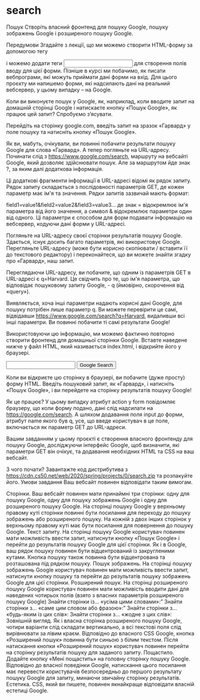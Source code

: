 # search

Пошук
Створіть власний фронтенд для пошуку Google, пошуку зображень Google і розширеного пошуку Google.

Передумови
Згадайте з лекції, що ми можемо створити HTML-форму за допомогою тегу <form> і можемо додати теги <input> для створення полів вводу для цієї форми. Пізніше в курсі ми побачимо, як писати вебпрограми, які можуть приймати дані форми на вхід. Для цього проєкту ми напишемо форми, які надсилають дані на реальний вебсервер, у цьому випадку – на Google.

Коли ви виконуєте пошук у Google, як, наприклад, коли вводите запит на домашній сторінці Google і натискаєте кнопку «Пошук Google», як працює цей запит? Спробуємо з’ясувати.

Перейдіть на сторінку google.com, введіть запит на зразок «Гарвард» у поле пошуку та натисніть кнопку «Пошук Google».

Як ви, мабуть, очікували, ви повинні побачити результати пошуку Google для слова «Гарвард». А тепер погляньте на URL-адресу. Починати слід з https://www.google.com/search, маршруту на вебсайті Google, який дозволяє здійснювати пошук. Але за маршрутом йде знак ?, за яким далі додаткова інформація.

Ці додаткові фрагменти інформації в URL-адресі відомі як рядок запиту. Рядок запиту складається з послідовності параметрів GET, де кожен параметр має ім'я та значення. Рядки запитів зазвичай мають формат:

field1=value1&field2=value2&field3=value3...
де знак = відокремлює ім'я параметра від його значення, а символ & відокремлює параметри один від одного. Ці параметри є способом для форм подавати інформацію на вебсервер, кодуючи дані форми у URL-адресі.

Погляньте на URL-адресу своєї сторінки результатів пошуку Google. Здається, існує досить багато параметрів, які використовує Google. Перегляньте URL-адресу (може бути корисно скопіювати / вставити її до текстового редактору) і переконайтеся, що ви можете знайти згадку про «Гарвард», наш запит.

Переглядаючи URL-адресу, ви побачите, що одним із параметрів GET в URL-адресі є q=Harvard. Це свідчить про те, що ім'я параметра, що відповідає пошуковому запиту Google, - q (ймовірно, скорочення від «query»).

Виявляється, хоча інші параметри надають корисні дані Google, для пошуку потрібен лише параметр q. Ви можете перевірити це самі, відвідавши https://www.google.com/search?q=Harvard, видаливши всі інші параметри. Ви повинні побачити ті самі результати Google!

Використовуючи цю інформацію, ми можемо фактично повторно створити фронтенд для домашньої сторінки Google. Вставте наведене нижче у файл HTML, який називається index.html, і відкрийте його у браузері.

<!DOCTYPE html>
<html lang="en">
    <head>
        <title>Search</title>
    </head>
    <body>
        <form action="https://google.com/search">
            <input type="text" name="q">
            <input type="submit" value="Google Search">
        </form>
    </body>
</html>
Коли ви відкриєте цю сторінку в браузері, ви побачите (дуже просту) форму HTML. Введіть пошуковий запит, як «Гарвард», і натисніть «Пошук Google», і ви перейдете на сторінку результатів пошуку Google!

Як це працює? У цьому випадку атрибут action у form повідомляє браузеру, що коли форму подано, дані слід надсилати на https://google.com/search. А шляхом додавання поля input до форми, атрибут name якого був q, усе, що введе користувач в це поле, включається як параметр GET до URL-адреси.

Вашим завданням у цьому проєкті є створення власного фронтенду для пошуку Google, досліджуючи інтерфейс Google, щоб визначити, які параметри GET він очікує, та додавання необхідних HTML та CSS на ваш вебсайт.

З чого почати?
Завантажте код дистрибутива з https://cdn.cs50.net/web/2020/spring/projects/0/search.zip та розпакуйте його.
Умови завдання
Ваш вебсайт повинен відповідати таким вимогам.

Сторінки. Ваш вебсайт повинен мати принаймні три сторінки: одну для пошуку Google, одну для пошуку зображень Google і одну для розширеного пошуку Google.
На сторінці пошуку Google у верхньому правому куті сторінки повинні бути посилання для переходу до пошуку зображень або розширеного пошуку. На кожній з двох інших сторінок у верхньому правому куті має бути посилання для повернення до пошуку Google.
Текст запиту. На сторінці пошуку Google користувач повинен мати можливість ввести запит, натиснути кнопку «Пошук Google» і перейти до результатів пошуку Google для цієї сторінки.
Як і в Google, ваш рядок пошуку повинен бути відцентрований із закругленими кутами. Кнопка пошуку також повинна бути відцентрована та розташована під рядком пошуку.
Пошук зображень. На сторінці пошуку зображень Google користувач повинен мати можливість ввести запит, натиснути кнопку пошуку та перейти до результатів пошуку зображень Google для цієї сторінки.
Розширений пошук. На сторінці розширеного пошуку Google користувач повинен мати можливість вводити дані для наведених чотирьох полів (взято з власних параметрів розширеного пошуку Google)
Знайти сторінки із… «усіма цими словами»:”
Знайти сторінки з… «саме цим словом або фразою»:”
Знайти сторінки з… «будь-яким із цих слів»:
Знайти сторінки з… «жодне з цих слів»:
Зовнішній вигляд. Як і власна сторінка розширеного пошуку Google, чотири варіанти слід складати вертикально, а всі текстові поля слід вирівнювати за лівим краєм.
Відповідно до власного CSS Google, кнопка «Розширений пошук» повинна бути синьою з білим текстом. Після натискання кнопки «Розширений пошук» користувач повинен перейти на сторінку результатів пошуку для заданого запиту.
Пощастило. Додайте кнопку «Мені пощастить» на головну сторінку пошуку Google. Відповідно до власної поведінки Google, натискання цього посилання має перевести користувачів безпосередньо до першого результату пошуку Google для запиту, минаючи звичайну сторінку результатів.
Естетика. CSS, який ви пишете, повинен якнайкраще відповідати власній естетиці Google.
